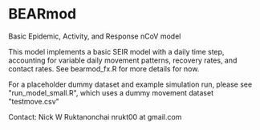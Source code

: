 # BEARmod
Basic Epidemic, Activity, and Response nCoV model

This model implements a basic SEIR model with a daily time step, accounting for variable daily movement patterns, recovery rates, and contact rates. See bearmod_fx.R for more details for now.

For a placeholder dummy dataset and example simulation run, please see "run_model_small.R", which uses a dummy movement dataset "testmove.csv"

Contact:
Nick W Ruktanonchai
nrukt00 at gmail.com
